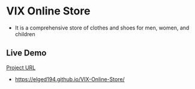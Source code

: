 # VIX Online Store
- It is a comprehensive store of clothes and shoes for men, women, and children

## Live Demo
[Project URL](https://elged194.github.io/VIX-Online-Store/)
- https://elged194.github.io/VIX-Online-Store/
